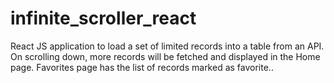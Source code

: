 # infinite_scroller_react
React JS application to load a set of limited records into a table from an API. On scrolling down, more records will be fetched and displayed in the Home page. Favorites page has the list of records marked as favorite..
